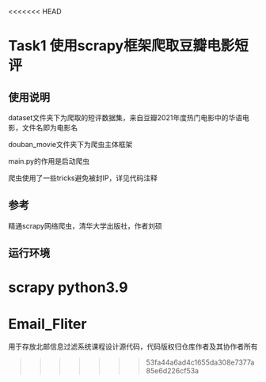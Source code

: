 <<<<<<< HEAD
# Task1 使用scrapy框架爬取豆瓣电影短评
## 使用说明
dataset文件夹下为爬取的短评数据集，来自豆瓣2021年度热门电影中的华语电影，文件名即为电影名

douban_movie文件夹下为爬虫主体框架

main.py的作用是启动爬虫

爬虫使用了一些tricks避免被封IP，详见代码注释


## 参考
精通scrapy网络爬虫，清华大学出版社，作者刘硕


## 运行环境
scrapy
python3.9
=======
# Email_Fliter
用于存放北邮信息过滤系统课程设计源代码，代码版权归仓库作者及其协作者所有
>>>>>>> 53fa44a6ad4c1655da308e7377a85e6d226cf53a
